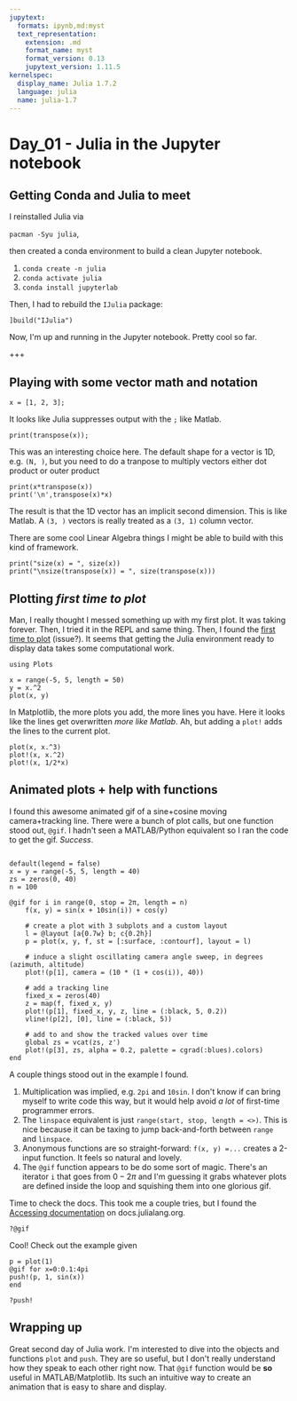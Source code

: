 ```yaml
---
jupytext:
  formats: ipynb,md:myst
  text_representation:
    extension: .md
    format_name: myst
    format_version: 0.13
    jupytext_version: 1.11.5
kernelspec:
  display_name: Julia 1.7.2
  language: julia
  name: julia-1.7
---
```


# Day_01 - Julia in the Jupyter notebook

## Getting Conda and Julia to meet
I reinstalled Julia via 

`pacman -Syu julia`, 

then created a conda environment to build a clean Jupyter notebook.

1. `conda create -n julia`
2. `conda activate julia`
3. `conda install jupyterlab`

Then, I had to rebuild the `IJulia` package:

`]build("IJulia")`

Now, I'm up and running in the Jupyter notebook. Pretty cool so far. 

+++

## Playing with some vector math and notation

```{code-cell}
x = [1, 2, 3];
```

It looks like Julia suppresses output with the `;` like Matlab. 

```{code-cell}
print(transpose(x));
```

This was an interesting choice here. The default shape for a vector is 1D, e.g. `(N, )`, but you need to do a tranpose to multiply vectors either dot product or outer product

```{code-cell}
print(x*transpose(x))
print('\n',transpose(x)*x)
```

The result is that the 1D vector has an implicit second dimension. This is like Matlab. A `(3, )` vectors is really treated as a `(3, 1)` column vector. 

There are some cool Linear Algebra things I might be able to build with this kind of framework. 

```{code-cell}
print("size(x) = ", size(x))
print("\nsize(transpose(x)) = ", size(transpose(x)))
```

## Plotting _first time to plot_

Man, I really thought I messed something up with my first plot. It was taking forever. Then, I tried it in the REPL and same thing. Then, I found the [first time to plot](https://news.ycombinator.com/item?id=26133230) (issue?). It seems that getting the Julia environment ready to display data takes some computational work. 

```{code-cell}
using Plots
```

```{code-cell}
x = range(-5, 5, length = 50)
y = x.^2
plot(x, y)
```

In Matplotlib, the more plots you add, the more lines you have. Here it looks like the lines get overwritten _more like Matlab_. Ah, but adding a `plot!` adds the lines to the current plot. 

```{code-cell}
plot(x, x.^3)
plot!(x, x.^2)
plot!(x, 1/2*x)
```

## Animated plots + help with functions

I found this awesome animated gif of a sine+cosine moving camera+tracking line. There were a bunch of plot calls, but one function stood out, `@gif`. I hadn't seen a MATLAB/Python equivalent so I ran the code to get the gif. _Success_. 

```{code-cell}

default(legend = false)
x = y = range(-5, 5, length = 40)
zs = zeros(0, 40)
n = 100

@gif for i in range(0, stop = 2π, length = n)
    f(x, y) = sin(x + 10sin(i)) + cos(y)

    # create a plot with 3 subplots and a custom layout
    l = @layout [a{0.7w} b; c{0.2h}]
    p = plot(x, y, f, st = [:surface, :contourf], layout = l)

    # induce a slight oscillating camera angle sweep, in degrees (azimuth, altitude)
    plot!(p[1], camera = (10 * (1 + cos(i)), 40))

    # add a tracking line
    fixed_x = zeros(40)
    z = map(f, fixed_x, y)
    plot!(p[1], fixed_x, y, z, line = (:black, 5, 0.2))
    vline!(p[2], [0], line = (:black, 5))

    # add to and show the tracked values over time
    global zs = vcat(zs, z')
    plot!(p[3], zs, alpha = 0.2, palette = cgrad(:blues).colors)
end
```

A couple things stood out in the example I found. 
1. Multiplication was implied, e.g. `2pi` and `10sin`. I don't know if can bring myself to write code this way, but it would help avoid _a lot_ of first-time programmer errors. 
2. The `linspace` equivalent is just `range(start, stop, length = <>)`. This is nice because it can be taxing to jump back-and-forth between `range` and `linspace`. 
2. Anonymous functions are so straight-forward: `f(x, y) =...` creates a 2-input function. It feels so natural and lovely. 
3. The `@gif` function appears to be do some sort of magic. There's an iterator `i` that goes from $0-2\pi$ and I'm guessing it grabs whatever plots are defined inside the loop and squishing them into one glorious gif. 

Time to check the docs. This took me a couple tries, but I found the [Accessing documentation](https://docs.julialang.org/en/v1/manual/documentation/#Accessing-Documentation) on docs.julialang.org. 

```{code-cell}
?@gif
```

Cool! Check out the example given

```{code-cell}
p = plot(1)
@gif for x=0:0.1:4pi
push!(p, 1, sin(x))
end
```

```{code-cell}
?push!
```

## Wrapping up

Great second day of Julia work. I'm interested to dive into the objects and functions `plot` and `push`. They are so useful, but I don't really understand how they speak to each other right now. That `@gif` function would be **so** useful in MATLAB/Matplotlib. Its such an intuitive way to create an animation that is easy to share and display.
